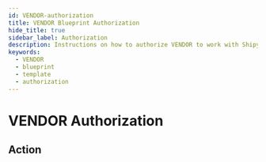 ```yaml
---
id: VENDOR-authorization
title: VENDOR Blueprint Authorization
hide_title: true
sidebar_label: Authorization
description: Instructions on how to authorize VENDOR to work with Shipyard's low-code VENDOR templates.
keywords:
  - VENDOR
  - blueprint
  - template
  - authorization
---
```


# VENDOR Authorization

## Action
